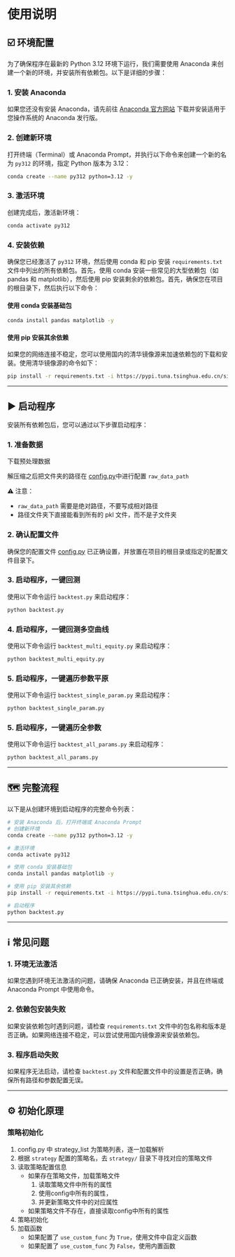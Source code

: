 # 使用说明

## ☑️ 环境配置

为了确保程序在最新的 Python 3.12 环境下运行，我们需要使用 Anaconda 来创建一个新的环境，并安装所有依赖包。以下是详细的步骤：

### 1. 安装 Anaconda

如果您还没有安装 Anaconda，请先前往 [Anaconda 官方网站](https://www.anaconda.com/products/distribution) 下载并安装适用于您操作系统的
Anaconda 发行版。

### 2. 创建新环境

打开终端（Terminal）或 Anaconda Prompt，并执行以下命令来创建一个新的名为 `py312` 的环境，指定 Python 版本为 3.12：

```bash
conda create --name py312 python=3.12 -y
```

### 3. 激活环境

创建完成后，激活新环境：

```bash
conda activate py312
```

### 4. 安装依赖

确保您已经激活了 `py312` 环境，然后使用 conda 和 pip 安装 `requirements.txt` 文件中列出的所有依赖包。首先，使用 conda
安装一些常见的大型依赖包（如 pandas 和 matplotlib），然后使用 pip 安装剩余的依赖包。首先，确保您在项目的根目录下，然后执行以下命令：

#### 使用 conda 安装基础包

```bash
conda install pandas matplotlib -y
```

#### 使用 pip 安装其余依赖

如果您的网络连接不稳定，您可以使用国内的清华镜像源来加速依赖包的下载和安装。使用清华镜像源的命令如下：

```bash
pip install -r requirements.txt -i https://pypi.tuna.tsinghua.edu.cn/simple
```

-----

## ▶️ 启动程序

安装所有依赖包后，您可以通过以下步骤启动程序：

### 1. 准备数据

下载预处理数据

解压缩之后把文件夹的路径在 [config.py](config.py)中进行配置 `raw_data_path`

⚠️ 注意：

- `raw_data_path` 需要是绝对路径，不要写成相对路径
- 路径文件夹下直接能看到所有的 pkl 文件，而不是子文件夹

### 2. 确认配置文件

确保您的配置文件 [config.py](config.py) 已正确设置，并放置在项目的根目录或指定的配置文件目录下。

### 3. 启动程序，一键回测

使用以下命令运行 `backtest.py` 来启动程序：

```bash
python backtest.py
```

### 4. 启动程序，一键回测多空曲线

使用以下命令运行 `backtest_multi_equity.py` 来启动程序：

```bash
python backtest_multi_equity.py
```

### 5. 启动程序，一键遍历参数平原

使用以下命令运行 `backtest_single_param.py` 来启动程序：

```bash
python backtest_single_param.py
```

### 5. 启动程序，一键遍历全参数

使用以下命令运行 `backtest_all_params.py` 来启动程序：

```bash
python backtest_all_params.py
```
-----

## 🗺️ 完整流程

以下是从创建环境到启动程序的完整命令列表：

```bash
# 安装 Anaconda 后，打开终端或 Anaconda Prompt
# 创建新环境
conda create --name py312 python=3.12 -y

# 激活环境
conda activate py312

# 使用 conda 安装基础包
conda install pandas matplotlib -y

# 使用 pip 安装其余依赖
pip install -r requirements.txt -i https://pypi.tuna.tsinghua.edu.cn/simple

# 启动程序
python backtest.py
```

-----

## ℹ️ 常见问题

### 1. 环境无法激活

如果您遇到环境无法激活的问题，请确保 Anaconda 已正确安装，并且在终端或 Anaconda Prompt 中使用命令。

### 2. 依赖包安装失败

如果安装依赖包时遇到问题，请检查 `requirements.txt` 文件中的包名称和版本是否正确。如果网络连接不稳定，可以尝试使用国内镜像源来安装依赖包。

### 3. 程序启动失败

如果程序无法启动，请检查 `backtest.py` 文件和配置文件中的设置是否正确，确保所有路径和参数配置无误。

-----

## ⚙️ 初始化原理

### 策略初始化

1. config.py 中 strategy_list 为策略列表，逐一加载解析
2. 根据 `strategy` 配置的策略名，去 `strategy/` 目录下寻找对应的策略文件
3. 读取策略配置信息
    - 如果存在策略文件，加载策略文件
        1. 读取策略文件中所有的属性
        2. 使用config中所有的属性，
        3. 并更新策略文件中的对应属性
    - 如果策略文件不存在，直接读取config中所有的属性
4. 策略初始化
5. 加载函数
    - 如果配置了 `use_custom_func` 为 `True`，使用文件中自定义函数
    - 如果配置了 `use_custom_func` 为 `False`，使用内置函数